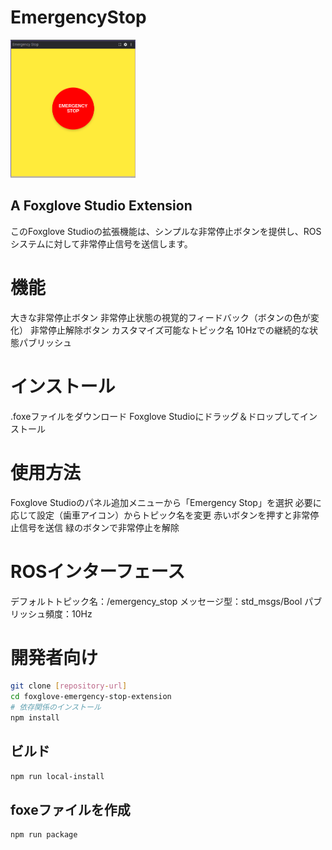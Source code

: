# EmergencyStop
<img src="images/image.png" alt="image" width="200"/><br>
## A Foxglove Studio Extension
このFoxglove Studioの拡張機能は、シンプルな非常停止ボタンを提供し、ROSシステムに対して非常停止信号を送信します。

# 機能

大きな非常停止ボタン
非常停止状態の視覚的フィードバック（ボタンの色が変化）
非常停止解除ボタン
カスタマイズ可能なトピック名
10Hzでの継続的な状態パブリッシュ

# インストール

.foxeファイルをダウンロード
Foxglove Studioにドラッグ＆ドロップしてインストール

# 使用方法

Foxglove Studioのパネル追加メニューから「Emergency Stop」を選択
必要に応じて設定（歯車アイコン）からトピック名を変更
赤いボタンを押すと非常停止信号を送信
緑のボタンで非常停止を解除

# ROSインターフェース

デフォルトトピック名：/emergency_stop
メッセージ型：std_msgs/Bool
パブリッシュ頻度：10Hz

# 開発者向け
```bash
git clone [repository-url]
cd foxglove-emergency-stop-extension
# 依存関係のインストール
npm install
```

## ビルド
```bash
npm run local-install
```
## foxeファイルを作成
```
npm run package
```